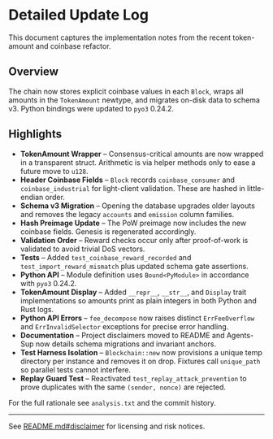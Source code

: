 # Detailed Update Log

This document captures the implementation notes from the recent token-amount and coinbase refactor.

## Overview

The chain now stores explicit coinbase values in each `Block`, wraps all amounts in the `TokenAmount` newtype, and migrates on-disk data to schema v3. Python bindings were updated to `pyo3` 0.24.2.

## Highlights

- **TokenAmount Wrapper** – Consensus-critical amounts are now wrapped in a transparent struct. Arithmetic is via helper methods only to ease a future move to `u128`.
- **Header Coinbase Fields** – `Block` records `coinbase_consumer` and `coinbase_industrial` for light-client validation. These are hashed in little-endian order.
- **Schema v3 Migration** – Opening the database upgrades older layouts and removes the legacy `accounts` and `emission` column families.
- **Hash Preimage Update** – The PoW preimage now includes the new coinbase fields. Genesis is regenerated accordingly.
- **Validation Order** – Reward checks occur only after proof-of-work is validated to avoid trivial DoS vectors.
- **Tests** – Added `test_coinbase_reward_recorded` and `test_import_reward_mismatch` plus updated schema gate assertions.
- **Python API** – Module definition uses `Bound<PyModule>` in accordance with `pyo3` 0.24.2.
- **TokenAmount Display** – Added `__repr__`, `__str__`, and `Display` trait implementations
  so amounts print as plain integers in both Python and Rust logs.
- **Python API Errors** – `fee_decompose` now raises distinct `ErrFeeOverflow` and `ErrInvalidSelector` exceptions for precise error handling.
- **Documentation** – Project disclaimers moved to README and Agents-Sup now details schema migrations and invariant anchors.
- **Test Harness Isolation** – `Blockchain::new` now provisions a unique temp directory per
  instance and removes it on drop. Fixtures call `unique_path` so parallel tests cannot
  interfere.
- **Replay Guard Test** – Reactivated `test_replay_attack_prevention` to prove duplicates
  with the same `(sender, nonce)` are rejected.

For the full rationale see `analysis.txt` and the commit history.

---

See [README.md#disclaimer](../README.md#disclaimer) for licensing and risk notices.
